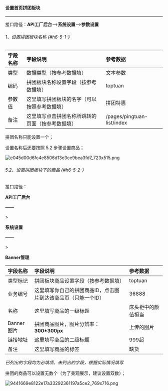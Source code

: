 #### 设置首页拼团板块

---

接口路径：**API工厂后台**——&gt;**系统设置**——&gt;**参数设置**

###### 1、设置拼团板块名称 {#h6-5-1-}

| 字段名称 | 字段说明 | 参考数据 |
| :--- | :--- | :--- |
| 类型 | 数据类型（按参考数据填） | 文本参数 |
| 编码 | 拼团板块名称设置字段（按参考数据填） | toptuan |
| 参数值 | 这里填写拼团板块的名字（可以按照参考数据填） | 拼团特惠 |
| 备注 | 这里填写点击拼团名称所跳转的页面（按参考数据填） | /pages/pingtuan-list/index |

拼团名称只能设置一个；

  


设置名称后还要按照 5.2 步骤设置商品；

![](https://daxue.qinghuan.app/uploads/projects/YanXuan-API/153300c4efe2846d.png "e045d00d6fc4e8506d13e3ce9bea3fd7\_723x515.png")

###### 5.2、设置拼团板块下的商品 {#h6-5-2-}

接口路径：

**API工厂后台**

——

&gt;

**系统设置**

——

&gt;

**Banner管理**

| 字段名称 | 字段说明 | 参考数据 |
| :--- | :--- | :--- |
| 类型标记 | 拼团板块商品设置字段（按参考数据填） | toptuan |
| 业务编号 | 这里填写你自己的拼团商品ID，点击图片到达该商品页（只能一个ID） | 36888 |
| 名称 | 这里填写商品的一级标题 | 床头柜中的颜值担当 |
| Banner图片 | 拼团商品图片，图片分辨率：**300\*300px** | 上传的图片 |
| 链接地址 | 这里填写商品的二级标题 | 999起 |
| 备注 | 这里填写商品的标签 | 缺货 |

_已列出的字段均为必填项。未列出的字段，根据实际情况填写_

拼团的商品可以设置无数个（为了美观展示，建议设置双数）；

![](https://daxue.qinghuan.app/uploads/projects/YanXuan-API/153300c92e022d78.png "9441669e8122e17a33292361197a5ce2\_769x716.png")

